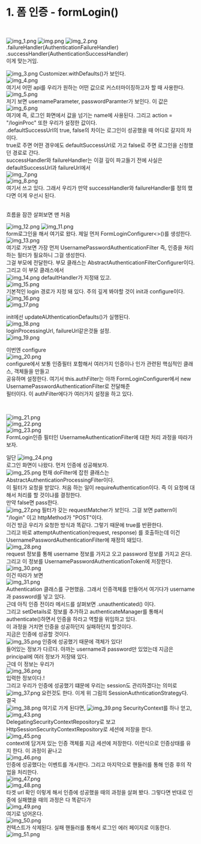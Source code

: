 # 1. 폼 인증 - formLogin()
<br>

![img_1.png](img_1.png)
![img.png](img.png)
![img_2.png](img_2.png) <br>
.failureHandler(AuthenticationFailureHandler)<br>
.successHandler(AuthenticationSuccessHandler)<br>
이게 맞는거임.
<br>

![img_3.png](img_3.png)
Customizer.withDefaults()가 보인다. <br>
![img_4.png](img_4.png) <br>
여기서 어떤 api를 우리가 원하는 어떤 값으로 커스터마이징하고자 할 때 사용한다. <br>
![img_5.png](img_5.png) <br>
저기 보면 usernameParameter, passwordParamter가 보인다. 이 값은 <br>
![img_6.png](img_6.png) <br>
여기에 즉, 로그인 화면에서 값을 넘기는 name에 사용된다. 그리고 action = "/loginProc" 또한 우리가 설정한 값이다. <br>
.defaultSuccessUrl의 true, false의 차이는 로그인이 성공했을 때 어디로 갈지의 차이다. <br>
true로 주면 어떤 경우에도 defaultSuccessUrl로 가고 false로 주면 로그인을 신청했던 경로로 간다. <br>
successHandler와 failureHandler는 이걸 깊이 파고들기 전에 사실은 defaultSuccessUrl과 failureUrl에서 <br>
![img_7.png](img_7.png) <br>
![img_8.png](img_8.png) <br>
여기서 쓰고 있다. 그래서 우리가 만약 successHandler와 failureHandler를 정의 했다면 이게 우선시 된다. <br>

<br>
흐름을 잠깐 살펴보면 맨 처음

![img_12.png](img_12.png)
![img_11.png](img_11.png)
<br>
form로그인을 해서 여기로 왔다. 제일 먼저 FormLoginConfigurer<>()를 생성한다. <br>
![img_13.png](img_13.png) <br>
여기로 가보면 가장 먼저 UsernamePasswordAuthenticationFilter 즉, 인증을 처리하는 필터가 필요하니 그걸 생성한다. <br>
그걸 부모에 전달한다. 부모 클래스는 AbstractAuthenticationFilterConfigurer이다. 그리고 이 부모 클래스에서 <br>
![img_14.png](img_14.png)
defaultHandler가 지정돼 있고. <br>
![img_15.png](img_15.png) <br>
기본적인 login 경로가 지정 돼 있다. 주의 깊게 봐야할 것이 init과 configure이다. <br>
![img_16.png](img_16.png) <br>
![img_17.png](img_17.png) <br>
 
init에선 updateAUthenticationDefaults()가 실행된다. <br>
![img_18.png](img_18.png) <br>
loginProcessingUrl, failureUrl같은것들 설정. <br>
![img_19.png](img_19.png) <br>

이번엔 configure <br>
![img_20.png](img_20.png) <br>
configure에서 보통 인증필터 포함해서 여러가지 인증이나 인가 관련된 핵심적인 클래스, 객체들을 만들고 <br>
공유하며 설정한다. 여기서 this.authFilter는 아까 FormLoginConfigurer에서 new UsernamePasswordAuthenticationFilter로 전달해준 <br>
필터이다. 이 authFilter에다가 여러가지 설정을 하고 있다.

<br>
 
![img_21.png](img_21.png) <br>
![img_22.png](img_22.png) <br>
![img_23.png](img_23.png) <br>
FormLogin인증 필터인 UsernameAuthenticationFilter에 대한 처리 과정을 따라가 보자.

일단
![img_24.png](img_24.png) <br> 
로그인 화면이 나왔다. 먼저 인증에 성공해보자. <br>
![img_25.png](img_25.png) 현재 doFilter에 잡힌 클래스는 AbstractAuthenticationProcessingFilter이다. <br>
이 필터가 요청을 받았다. 처음 하는 일이 requireAuthentication이다. 즉 이 요청에 대해서 처리를 할 것이냐를 결정한다. <br>
만약 false면 pass한다. <br>
![img_27.png](img_27.png)
필터가 갖는 requestMatcher가 보인다. 그걸 보면 pattern이 "/login" 이고 httpMethod가 "POST"이다. <br>
이건 방금 우리가 요청한 방식과 똑같다. 그렇기 때문에 true를 반환한다. <br> 그리고 바로 attemptAuthentication(request, response) 를 호출하는데 이건<br>
UsernamePasswordAuthenticationFilter에 재정의 돼있다. <br>
![img_28.png](img_28.png) <br>
request 정보를 통해 username 정보를 가지고 오고 password 정보를 가지고 온다. <br>
그리고 이 정보를 UsernamePasswordAuthenticationToken에 저장한다. <br>
![img_30.png](img_30.png) <br> 
이건 따라가 보면 <br>
![img_31.png](img_31.png) <br>
Authentication 클래스를 구현했음. 그래서 인증객체를 만들어서 여기다가 username과 password를 넣고 있다. <br>
근데 아직 인증 전이라 메서드를 살펴보면 .unauthenticated() 이다.  <br>
그리고 setDetails로 정보를 추가하고 authenticateManager를 통해서 authenticate()하면서 인증을 하라고 역할을 위임하고 있다.<br>
이 과정을 거치면 인증을 성공하던지 실패하던지 할것이다.<br>
지금은 인증에 성공할 것이다. <br>
![img_35.png](img_35.png)
인증에 성공했기 때문에 객체가 있다! <br>
들어있는 정보가 다르다. 아까는 username과 password만 있었는데 지금은 principal에 여러 정보가 저장돼 있다. <br>
근데 이 정보는 우리가 <br>
![img_36.png](img_36.png)
<br>
입력한 정보이다.! <br>
그리고 우리가 인증에 성공했기 떄문에 우리는 session도 관리하겠다는 의미로 <br>
![img_37.png](img_37.png)
요런것도 한다. 이게 위 그림의 SessionAuthnticationStrategy다. <br>
결국 <br>
![img_38.png](img_38.png)
여기로 가게 된다면, 
![img_39.png](img_39.png)
SecurityContext를 하나 얻고,
![img_43.png](img_43.png) <br>
DelegatingSecurityContextRepository로 보고 HttpSessionSecurityContextRepository로 세션에 저장을 한다. <br>
![img_45.png](img_45.png) <br>
context에 담겨져 있는 인증 객체를 지금 세션에 저장한다. 이런식으로 인증상태를 유지 한다. 이 과정이 끝나고 <br>
![img_46.png](img_46.png) <br>
인증에 성공했다는 이벤트를 개시한다. 그리고 마지막으로 핸들러를 통해 인증 후의 작업을 처리한다. <br>
![img_47.png](img_47.png) <br>
![img_48.png](img_48.png) <br>
타겟 url 확인 이렇게 해서 인증에 성공했을 때의 과정을 살펴 봤다. 그렇다면 반대로 인증에 실패했을 때의 과정은 다 똑같다가 <br>
![img_49.png](img_49.png) <br>
여기로 넘어온다. <br>
![img_50.png](img_50.png)
<br>
컨텍스트가 삭제된다. 실패 핸들러를 통해서 로그인 에러 페이지로 이동한다. <br>
![img_51.png](img_51.png)







































































